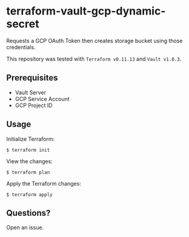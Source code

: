 # terraform-vault-gcp-dynamic-secret

Requests a GCP OAuth Token then creates storage bucket using those credentials.

This repository was tested with `Terraform v0.11.13` and `Vault v1.0.3`.

## Prerequisites

* Vault Server
* GCP Service Account
* GCP Project ID

## Usage

Initialize Terraform:

```
$ terraform init
```

View the changes:

```
$ terraform plan
```

Apply the Terraform changes:

```
$ terraform apply
```

## Questions?

Open an issue.
